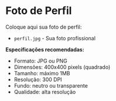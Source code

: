 # Foto de Perfil

Coloque aqui sua foto de perfil:

- `perfil.jpg` - Sua foto profissional

**Especificações recomendadas:**
- Formato: JPG ou PNG
- Dimensões: 400x400 pixels (quadrado)
- Tamanho: máximo 1MB
- Resolução: 300 DPI
- Fundo: neutro ou transparente
- Qualidade: alta resolução

